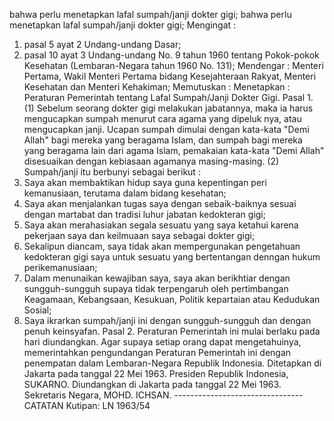  bahwa perlu menetapkan lafal sumpah/janji dokter gigi; bahwa perlu menetapkan lafal sumpah/janji dokter gigi;
Mengingat :

1. pasal 5 ayat 2 Undang-undang Dasar;
2. pasal 10 ayat 3 Undang-undang No. 9 tahun 1960 tentang Pokok-pokok Kesehatan (Lembaran-Negara tahun 1960 No. 131); Mendengar : Menteri Pertama, Wakil Menteri Pertama bidang Kesejahteraan Rakyat, Menteri Kesehatan dan Menteri Kehakiman; Memutuskan : Menetapkan : Peraturan Pemerintah tentang Lafal Sumpah/Janji Dokter Gigi. Pasal 1. (1) Sebelum seorang dokter gigi melakukan jabatannya, maka ia harus mengucapkan sumpah menurut cara agama yang dipeluk nya, atau mengucapkan janji. Ucapan sumpah dimulai dengan kata-kata "Demi Allah" bagi mereka yang beragama Islam, dan sumpah bagi mereka yang beragama lain dari agama Islam, pemakaian kata-kata "Demi Allah" disesuaikan dengan kebiasaan agamanya masing-masing. (2) Sumpah/janji itu berbunyi sebagai berikut :
1. Saya akan membaktikan hidup saya guna kepentingan peri kemanusiaan, terutama dalam bidang kesehatan;
2. Saya akan menjalankan tugas saya dengan sebaik-baiknya sesuai dengan martabat dan tradisi luhur jabatan kedokteran gigi;
3. Saya akan merahasiakan segala sesuatu yang saya ketahui karena pekerjaan saya dan keilmuaan saya sebagai dokter gigi;
4. Sekalipun diancam, saya tidak akan mempergunakan pengetahuan kedokteran gigi saya untuk sesuatu yang bertentangan denngan hukum perikemanusiaan;
5. Dalam menunaikan kewajiban saya, saya akan berikhtiar dengan sungguh-sungguh supaya tidak terpengaruh oleh pertimbangan Keagamaan, Kebangsaan, Kesukuan, Politik kepartaian atau Kedudukan Sosial;
6. Saya ikrarkan sumpah/janji ini dengan sungguh-sungguh dan dengan penuh keinsyafan. Pasal 2. Peraturan Pemerintah ini mulai berlaku pada hari diundangkan. Agar supaya setiap orang dapat mengetahuinya, memerintahkan pengundangan Peraturan Pemerintah ini dengan penempatan dalam Lembaran-Negara Republik Indonesia. Ditetapkan di Jakarta pada tanggal 22 Mei 1963. Presiden Republik Indonesia, SUKARNO. Diundangkan di Jakarta pada tanggal 22 Mei 1963. Sekretaris Negara, MOHD. ICHSAN. -------------------------------- CATATAN Kutipan: LN 1963/54